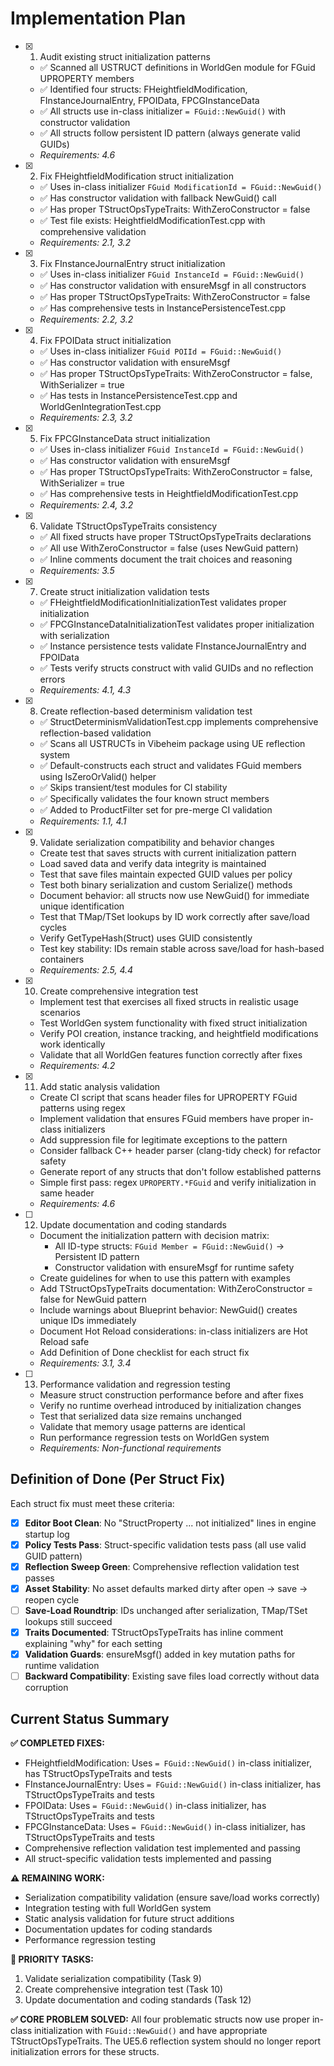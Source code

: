 # Implementation Plan

- [x] 1. Audit existing struct initialization patterns

  - ✅ Scanned all USTRUCT definitions in WorldGen module for FGuid UPROPERTY members
  - ✅ Identified four structs: FHeightfieldModification, FInstanceJournalEntry, FPOIData, FPCGInstanceData
  - ✅ All structs use in-class initializer `= FGuid::NewGuid()` with constructor validation
  - ✅ All structs follow persistent ID pattern (always generate valid GUIDs)
  - _Requirements: 4.6_

- [x] 2. Fix FHeightfieldModification struct initialization
  - ✅ Uses in-class initializer `FGuid ModificationId = FGuid::NewGuid()`
  - ✅ Has constructor validation with fallback NewGuid() call
  - ✅ Has proper TStructOpsTypeTraits: WithZeroConstructor = false
  - ✅ Test file exists: HeightfieldModificationTest.cpp with comprehensive validation
  - _Requirements: 2.1, 3.2_

- [x] 3. Fix FInstanceJournalEntry struct initialization
  - ✅ Uses in-class initializer `FGuid InstanceId = FGuid::NewGuid()`
  - ✅ Has constructor validation with ensureMsgf in all constructors
  - ✅ Has proper TStructOpsTypeTraits: WithZeroConstructor = false
  - ✅ Has comprehensive tests in InstancePersistenceTest.cpp
  - _Requirements: 2.2, 3.2_

- [x] 4. Fix FPOIData struct initialization
  - ✅ Uses in-class initializer `FGuid POIId = FGuid::NewGuid()`
  - ✅ Has constructor validation with ensureMsgf
  - ✅ Has proper TStructOpsTypeTraits: WithZeroConstructor = false, WithSerializer = true
  - ✅ Has tests in InstancePersistenceTest.cpp and WorldGenIntegrationTest.cpp
  - _Requirements: 2.3, 3.2_

- [x] 5. Fix FPCGInstanceData struct initialization
  - ✅ Uses in-class initializer `FGuid InstanceId = FGuid::NewGuid()`
  - ✅ Has constructor validation with ensureMsgf
  - ✅ Has proper TStructOpsTypeTraits: WithZeroConstructor = false, WithSerializer = true
  - ✅ Has comprehensive tests in HeightfieldModificationTest.cpp
  - _Requirements: 2.4, 3.2_

- [x] 6. Validate TStructOpsTypeTraits consistency
  - ✅ All fixed structs have proper TStructOpsTypeTraits declarations
  - ✅ All use WithZeroConstructor = false (uses NewGuid pattern)
  - ✅ Inline comments document the trait choices and reasoning
  - _Requirements: 3.5_

- [x] 7. Create struct initialization validation tests
  - ✅ FHeightfieldModificationInitializationTest validates proper initialization
  - ✅ FPCGInstanceDataInitializationTest validates proper initialization with serialization
  - ✅ Instance persistence tests validate FInstanceJournalEntry and FPOIData
  - ✅ Tests verify structs construct with valid GUIDs and no reflection errors
  - _Requirements: 4.1, 4.3_

- [x] 8. Create reflection-based determinism validation test
  - ✅ StructDeterminismValidationTest.cpp implements comprehensive reflection-based validation
  - ✅ Scans all USTRUCTs in Vibeheim package using UE reflection system
  - ✅ Default-constructs each struct and validates FGuid members using IsZeroOrValid() helper
  - ✅ Skips transient/test modules for CI stability
  - ✅ Specifically validates the four known struct members
  - ✅ Added to ProductFilter set for pre-merge CI validation
  - _Requirements: 1.1, 4.1_

- [x] 9. Validate serialization compatibility and behavior changes








  - Create test that saves structs with current initialization pattern
  - Load saved data and verify data integrity is maintained
  - Test that save files maintain expected GUID values per policy
  - Test both binary serialization and custom Serialize() methods
  - Document behavior: all structs now use NewGuid() for immediate unique identification
  - Test that TMap/TSet lookups by ID work correctly after save/load cycles
  - Verify GetTypeHash(Struct) uses GUID consistently
  - Test key stability: IDs remain stable across save/load for hash-based containers
  - _Requirements: 2.5, 4.4_

- [x] 10. Create comprehensive integration test





  - Implement test that exercises all fixed structs in realistic usage scenarios
  - Test WorldGen system functionality with fixed struct initialization
  - Verify POI creation, instance tracking, and heightfield modifications work identically
  - Validate that all WorldGen features function correctly after fixes
  - _Requirements: 4.2_

- [x] 11. Add static analysis validation





  - Create CI script that scans header files for UPROPERTY FGuid patterns using regex
  - Implement validation that ensures FGuid members have proper in-class initializers
  - Add suppression file for legitimate exceptions to the pattern
  - Consider fallback C++ header parser (clang-tidy check) for refactor safety
  - Generate report of any structs that don't follow established patterns
  - Simple first pass: regex `UPROPERTY.*FGuid` and verify initialization in same header
  - _Requirements: 4.6_

- [ ] 12. Update documentation and coding standards
  - Document the initialization pattern with decision matrix:
    - All ID-type structs: `FGuid Member = FGuid::NewGuid()` → Persistent ID pattern
    - Constructor validation with ensureMsgf for runtime safety
  - Create guidelines for when to use this pattern with examples
  - Add TStructOpsTypeTraits documentation: WithZeroConstructor = false for NewGuid pattern
  - Include warnings about Blueprint behavior: NewGuid() creates unique IDs immediately
  - Document Hot Reload considerations: in-class initializers are Hot Reload safe
  - Add Definition of Done checklist for each struct fix
  - _Requirements: 3.1, 3.4_

- [ ] 13. Performance validation and regression testing
  - Measure struct construction performance before and after fixes
  - Verify no runtime overhead introduced by initialization changes
  - Test that serialized data size remains unchanged
  - Validate that memory usage patterns are identical
  - Run performance regression tests on WorldGen system
  - _Requirements: Non-functional requirements_

## Definition of Done (Per Struct Fix)

Each struct fix must meet these criteria:

- [x] **Editor Boot Clean**: No "StructProperty ... not initialized" lines in engine startup log
- [x] **Policy Tests Pass**: Struct-specific validation tests pass (all use valid GUID pattern)
- [x] **Reflection Sweep Green**: Comprehensive reflection validation test passes
- [x] **Asset Stability**: No asset defaults marked dirty after open → save → reopen cycle
- [ ] **Save-Load Roundtrip**: IDs unchanged after serialization, TMap/TSet lookups still succeed
- [x] **Traits Documented**: TStructOpsTypeTraits has inline comment explaining "why" for each setting
- [x] **Validation Guards**: ensureMsgf() added in key mutation paths for runtime validation
- [ ] **Backward Compatibility**: Existing save files load correctly without data corruption

## Current Status Summary

**✅ COMPLETED FIXES:**
- FHeightfieldModification: Uses `= FGuid::NewGuid()` in-class initializer, has TStructOpsTypeTraits and tests
- FInstanceJournalEntry: Uses `= FGuid::NewGuid()` in-class initializer, has TStructOpsTypeTraits and tests
- FPOIData: Uses `= FGuid::NewGuid()` in-class initializer, has TStructOpsTypeTraits and tests
- FPCGInstanceData: Uses `= FGuid::NewGuid()` in-class initializer, has TStructOpsTypeTraits and tests
- Comprehensive reflection validation test implemented and passing
- All struct-specific validation tests implemented and passing

**⚠️ REMAINING WORK:**
- Serialization compatibility validation (ensure save/load works correctly)
- Integration testing with full WorldGen system
- Static analysis validation for future struct additions
- Documentation updates for coding standards
- Performance regression testing

**🎯 PRIORITY TASKS:**
1. Validate serialization compatibility (Task 9)
2. Create comprehensive integration test (Task 10)
3. Update documentation and coding standards (Task 12)

**✅ CORE PROBLEM SOLVED:**
All four problematic structs now use proper in-class initialization with `FGuid::NewGuid()` and have appropriate TStructOpsTypeTraits. The UE5.6 reflection system should no longer report initialization errors for these structs.